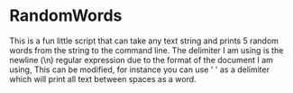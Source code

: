 # RandomWords

This is a fun little script that can take any text string and prints 5 random words from the string to the command line. The delimiter I am using is the newline (\n) regular expression due to the format of the document I am using, This can be modified, for instance you can use ' ' as a delimiter which will print all text between spaces as a word.

